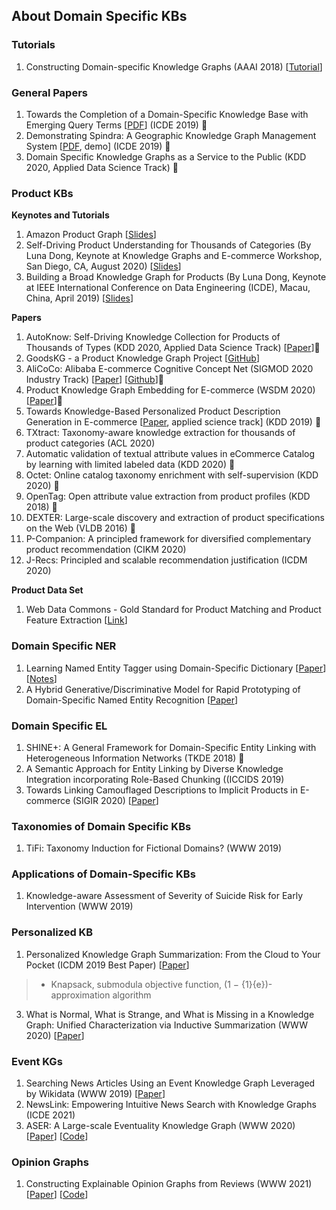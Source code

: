 ## About Domain Specific KBs

### Tutorials
1. Constructing Domain-specific Knowledge Graphs (AAAI 2018) [[Tutorial](https://usc-isi-i2.github.io/AAAI18Tutorial/)]

### General Papers
1. Towards the Completion of a Domain-Specific Knowledge Base with Emerging Query Terms [[PDF](https://ieeexplore.ieee.org/abstract/document/8731487)] (ICDE 2019) 🌟 
2. Demonstrating Spindra: A Geographic Knowledge Graph Management System [[PDF](http://www.public.asu.edu/~jiayu2/geospark/publication/spindra-icde2019-demo.pdf), demo] (ICDE 2019) 🌟 
3. Domain Specific Knowledge Graphs as a Service to the Public (KDD 2020, Applied Data Science Track) 🌟 

### Product KBs
__Keynotes and Tutorials__
1. Amazon Product Graph [[Slides](http://lunadong.com/talks/PG.pdf)]
2. Self-Driving Product Understanding for Thousands of Categories (By Luna Dong, Keynote at Knowledge Graphs and E-commerce Workshop, San Diego, CA, August 2020) [[Slides](http://lunadong.com/talks/SelfDrivingBG.pptx)]
3. Building a Broad Knowledge Graph for Products (By Luna Dong, Keynote at IEEE International Conference on Data Engineering (ICDE), Macau, China, April 2019) [[Slides](http://lunadong.com/talks/BG.pdf)]

__Papers__
1. AutoKnow: Self-Driving Knowledge Collection for Products of Thousands of Types (KDD 2020, Applied Data Science Track) [[Paper](https://arxiv.org/pdf/2006.13473.pdf)]🌟
2. GoodsKG - a Product Knowledge Graph Project [[GitHub](https://github.com/liuhuanyong/ProductKnowledgeGraph)]
3. AliCoCo: Alibaba E-commerce Cognitive Concept Net (SIGMOD 2020 Industry Track) [[Paper](https://arxiv.org/pdf/2003.13230.pdf)] [[Github](https://github.com/alicogintel/AliCoCo)]🌟
4. Product Knowledge Graph Embedding for E-commerce (WSDM 2020) [[Paper](https://arxiv.org/pdf/1911.12481.pdf)]🌟
5. Towards Knowledge-Based Personalized Product Description Generation in E-commerce [[Paper](https://arxiv.org/pdf/1903.12457.pdf), applied science track] (KDD 2019) 🌟
6. TXtract: Taxonomy-aware knowledge extraction for thousands of product categories (ACL 2020)
7. Automatic validation of textual attribute values in eCommerce Catalog by learning with limited labeled data (KDD 2020) 🌟
8. Octet: Online catalog taxonomy enrichment with self-supervision (KDD 2020) 🌟
9. OpenTag: Open attribute value extraction from product profiles (KDD 2018) 🌟
10. DEXTER: Large-scale discovery and extraction of product specifications on the Web (VLDB 2016) 🌟
11. P-Companion: A principled framework for diversified complementary product recommendation (CIKM 2020)
12. J-Recs: Principled and scalable recommendation justification (ICDM 2020)

__Product Data Set__
1.  Web Data Commons - Gold Standard for Product Matching and Product Feature Extraction [[Link](http://webdatacommons.org/productcorpus/)]

### Domain Specific NER
1. Learning Named Entity Tagger using Domain-Specific Dictionary [[Paper](https://arxiv.org/pdf/1809.03599.pdf)] [[Notes](https://blog.csdn.net/Rock_y/article/details/108900106)]
2. A Hybrid Generative/Discriminative Model for Rapid Prototyping of Domain-Specific Named Entity Recognition [[Paper](https://pdfs.semanticscholar.org/d14d/ece78249b2039aa748bf3c7381653224d345.pdf)]

### Domain Specific EL
1. SHINE+: A General Framework for Domain-Specific Entity Linking with Heterogeneous Information Networks (TKDE 2018) 🌟
2. A Semantic Approach for Entity Linking by Diverse Knowledge Integration incorporating Role-Based Chunking ((ICCIDS 2019)
3. Towards Linking Camouflaged Descriptions to Implicit Products in E-commerce (SIGIR 2020) [[Paper](https://dl.acm.org/doi/pdf/10.1145/3397271.3401067)]

### Taxonomies of Domain Specific KBs
1. TiFi: Taxonomy Induction for Fictional Domains? (WWW 2019)

### Applications of Domain-Specific KBs
1. Knowledge-aware Assessment of Severity of Suicide Risk for Early Intervention (WWW 2019)

### Personalized KB
1. Personalized Knowledge Graph Summarization: From the Cloud to Your Pocket (ICDM 2019 Best Paper) [[Paper](https://ieeexplore.ieee.org/document/8970788)]
> * Knapsack, submodula objective function,  (1 − {1}{e})-approximation algorithm
3. What is Normal, What is Strange, and What is Missing in a Knowledge Graph: Unified Characterization via Inductive Summarization (WWW 2020) [[Paper](https://dl.acm.org/doi/pdf/10.1145/3366423.3380189)]

### Event KGs
1. Searching News Articles Using an Event Knowledge Graph Leveraged by Wikidata (WWW 2019) [[Paper](https://arxiv.org/pdf/1904.05557.pdf)]
2. NewsLink: Empowering Intuitive News Search with Knowledge Graphs (ICDE 2021)
3. ASER: A Large-scale Eventuality Knowledge Graph (WWW 2020) [[Paper](https://dl.acm.org/doi/pdf/10.1145/3366423.3380107)] [[Code](https://github.com/HKUST-KnowComp/ASER)]

### Opinion Graphs
1. Constructing Explainable Opinion Graphs from Reviews (WWW 2021) [[Paper](https://arxiv.org/pdf/2006.00119.pdf)] [[Code](https://github.com/megagonlabs/explainit)]
